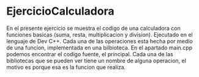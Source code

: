 # EjercicioCalculadora
En el presente ejercicio se muestra el codigo de una calculadora con funciones basicas (suma, resta, multiplicacion y division).
Ejecutado en el lenguaje de Dev C++.
Cada una de las operaciones esta hecha por medio de una funcion, implementada en una bilbioteca. 
En el apartado main.cpp podemos encontrar el codigo fuente, el principal.
Cada una de las bibliotecas que se pueden ver tiene un nombre de alguna operacion, el motivo es porque esa es la funcion que realiza. 
